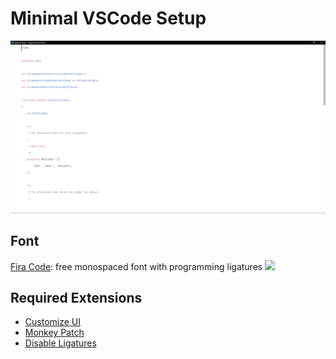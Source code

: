 # Minimal VSCode Setup
<img src="./extras/preview.PNG">

## Font
[Fira Code](https://github.com/tonsky/FiraCode/): free monospaced font with programming ligatures
<img src="https://github.com/tonsky/FiraCode/raw/master/extras/logo.svg">

## Required Extensions
- [Customize UI](https://marketplace.visualstudio.com/items?itemName=iocave.customize-ui)
- [Monkey Patch](https://marketplace.visualstudio.com/items?itemName=iocave.monkey-patch)
- [Disable Ligatures](https://marketplace.visualstudio.com/items?itemName=CoenraadS.disableligatures)